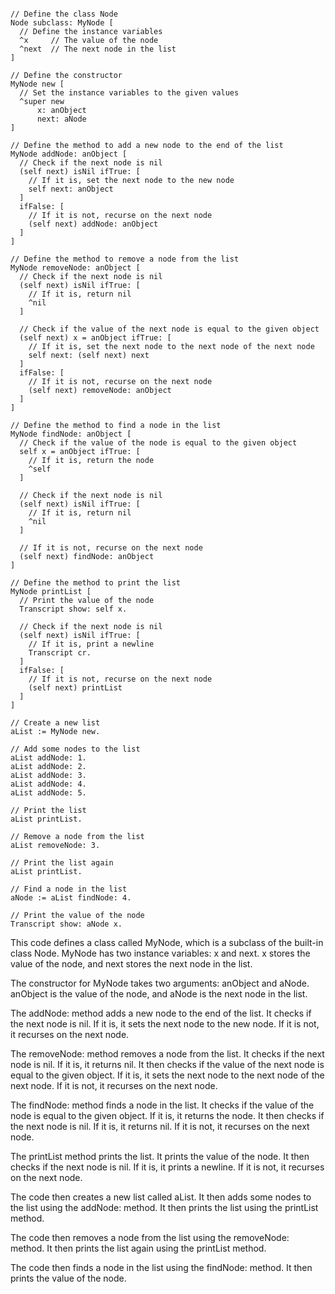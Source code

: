 ```smalltalk

// Define the class Node
Node subclass: MyNode [
  // Define the instance variables
  ^x     // The value of the node
  ^next  // The next node in the list
]

// Define the constructor
MyNode new [
  // Set the instance variables to the given values
  ^super new
      x: anObject
      next: aNode
]

// Define the method to add a new node to the end of the list
MyNode addNode: anObject [
  // Check if the next node is nil
  (self next) isNil ifTrue: [
    // If it is, set the next node to the new node
    self next: anObject
  ]
  ifFalse: [
    // If it is not, recurse on the next node
    (self next) addNode: anObject
  ]
]

// Define the method to remove a node from the list
MyNode removeNode: anObject [
  // Check if the next node is nil
  (self next) isNil ifTrue: [
    // If it is, return nil
    ^nil
  ]

  // Check if the value of the next node is equal to the given object
  (self next) x = anObject ifTrue: [
    // If it is, set the next node to the next node of the next node
    self next: (self next) next
  ]
  ifFalse: [
    // If it is not, recurse on the next node
    (self next) removeNode: anObject
  ]
]

// Define the method to find a node in the list
MyNode findNode: anObject [
  // Check if the value of the node is equal to the given object
  self x = anObject ifTrue: [
    // If it is, return the node
    ^self
  ]

  // Check if the next node is nil
  (self next) isNil ifTrue: [
    // If it is, return nil
    ^nil
  ]

  // If it is not, recurse on the next node
  (self next) findNode: anObject
]

// Define the method to print the list
MyNode printList [
  // Print the value of the node
  Transcript show: self x.

  // Check if the next node is nil
  (self next) isNil ifTrue: [
    // If it is, print a newline
    Transcript cr.
  ]
  ifFalse: [
    // If it is not, recurse on the next node
    (self next) printList
  ]
]

// Create a new list
aList := MyNode new.

// Add some nodes to the list
aList addNode: 1.
aList addNode: 2.
aList addNode: 3.
aList addNode: 4.
aList addNode: 5.

// Print the list
aList printList.

// Remove a node from the list
aList removeNode: 3.

// Print the list again
aList printList.

// Find a node in the list
aNode := aList findNode: 4.

// Print the value of the node
Transcript show: aNode x.

```

This code defines a class called MyNode, which is a subclass of the built-in class Node. MyNode has two instance variables: x and next. x stores the value of the node, and next stores the next node in the list.

The constructor for MyNode takes two arguments: anObject and aNode. anObject is the value of the node, and aNode is the next node in the list.

The addNode: method adds a new node to the end of the list. It checks if the next node is nil. If it is, it sets the next node to the new node. If it is not, it recurses on the next node.

The removeNode: method removes a node from the list. It checks if the next node is nil. If it is, it returns nil. It then checks if the value of the next node is equal to the given object. If it is, it sets the next node to the next node of the next node. If it is not, it recurses on the next node.

The findNode: method finds a node in the list. It checks if the value of the node is equal to the given object. If it is, it returns the node. It then checks if the next node is nil. If it is, it returns nil. If it is not, it recurses on the next node.

The printList method prints the list. It prints the value of the node. It then checks if the next node is nil. If it is, it prints a newline. If it is not, it recurses on the next node.

The code then creates a new list called aList. It then adds some nodes to the list using the addNode: method. It then prints the list using the printList method.

The code then removes a node from the list using the removeNode: method. It then prints the list again using the printList method.

The code then finds a node in the list using the findNode: method. It then prints the value of the node.